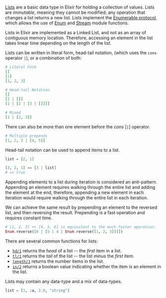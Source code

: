 [Lists][list] are a basic data type in Elixir for holding a collection of values. Lists are _immutable_, meaning they cannot be modified; any operation that changes a list returns a new list. Lists implement the [Enumerable protocol][enum-protocol], which allows the use of [Enum][enum] and [Stream][stream] module functions.

Lists in Elixir are implemented as a Linked List, and not as an array of contiguous memory location. Therefore, accessing an element in the list takes linear time depending on the length of the list.

Lists can be written in literal form, head-tail notation, (which uses the `cons` operator `|`), or a combination of both:

```elixir
# Literal Form
[]
[1]
[1, 2, 3]

# Head-tail Notation
[]
[1 | []]
[1 | [2 | [3 | []]]]

# Mixed
[1 | [2, 3]]
```

There can also be more than one element before the _cons_ [`|`] operator.

```elixir
# Multiple prepends
[1, 2, 3 | [4, 5]]
```

Head-tail notation can be used to append items to a list.

```elixir
list = [2, 1]

[3, 2, 1] == [3 | list]
# => true
```

Appending elements to a list during iteration is considered an anti-pattern. Appending an element requires walking through the entire list and adding the element at the end, therefore, appending a new element in each iteration would require walking through the entire list in each iteration.

We can achieve the same result by prepending an element to the reversed list, and then reversing the result. Prepending is a fast operation and requires constant time.

```elixir
# [1, 2, 3] ++ [4, 5, 6] is equivalent to the much faster operation:
Enum.reverse([6 | [5 | 4 | Enum.reverse([1, 2, 3])]])
````

There are several common functions for lists:

- [`hd/1`][hd] returns the _head_ of a list -- the _first_ item in a list.
- [`tl/1`][tl] returns the _tail_ of the list -- the list _minus_ the _first_ item.
- [`length/1`][length] returns the number items in the list.
- [`in/2`][in] returns a boolean value indicating whether the item is an element in the list.

Lists may contain any data-type and a mix of data-types.

```elixir
list = [1, :a, 2.0, "string"]
```

[enum]: https://hexdocs.pm/elixir/Enum.html
[enum-protocol]: https://hexdocs.pm/elixir/Enumerable.html
[hd]: https://hexdocs.pm/elixir/Kernel.html#hd/1
[in]: https://hexdocs.pm/elixir/Kernel.html#in/2
[length]: https://hexdocs.pm/elixir/Kernel.html#length/1
[list]: https://hexdocs.pm/elixir/List.html
[stream]: https://hexdocs.pm/elixir/Stream.html
[tl]: https://hexdocs.pm/elixir/Kernel.html#tl/1

